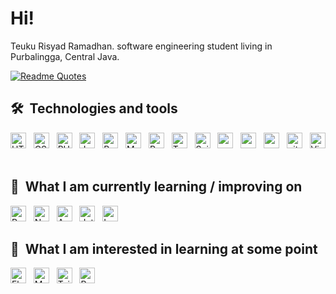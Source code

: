 # Hi! 

Teuku Risyad Ramadhan. software engineering student living in Purbalingga, Central Java. 

[![Readme Quotes](https://quotes-github-readme.vercel.app/api?type=horizontal&theme=monokai)](https://github.com/piyushsuthar/github-readme-quotes)

## 🛠  Technologies and tools

<a name="learning-now"></a>

[<img src="https://img.shields.io/badge/HTML5-282C34?logo=html5&logoColor=E34F26" alt="HTML5 logo" title="HTML5" height="25" />][tech_tools_anchor]
&nbsp;
[<img src="https://img.shields.io/badge/CSS3-282C34?logo=css3&logoColor=1572B6" alt="CSS3 logo" title="CSS3" height="25" />][tech_tools_anchor]
&nbsp;
[<img src="https://img.shields.io/badge/PHP-282C34?logo=php&logoColor=4F5B93" alt="PHP logo" title="PHP" height="25" />][tech_tools_anchor]
&nbsp;
[<img src="https://img.shields.io/badge/JavaScript-282C34?logo=javascript&logoColor=F7DF1E" alt="JavaScript logo" title="JavaScript" height="25" />][tech_tools_anchor]
&nbsp;
[<img src="https://img.shields.io/badge/Bootstrap-282C34?logo=bootstrap&logoColor=7711F7" alt="Bootstrap logo" title="Bootstrap" height="25" />][tech_tools_anchor]
&nbsp;
[<img src="https://img.shields.io/badge/Mysql-282C34?logo=mysql&logoColor=DD8D02" alt="MYSQL logo" title="MYSQL" height="25" />][tech_tools_anchor]
&nbsp;
[<img src="https://img.shields.io/badge/Python-282C34?logo=python&logoColor=blue" alt="Python logo" title="Python" height="25" />][tech_tools_anchor]
&nbsp;
[<img src="https://img.shields.io/badge/TensorFlow-282C34?logo=tensorflow&logoColor=FF8201" alt="TensorFlow logo" title="TensorFlow" height="25" />][tech_tools_anchor]
&nbsp;
[<img src="https://img.shields.io/badge/ScikitLearn-282C34?logo=scikitlearn&logoColor=F89939" alt="ScikitLearn logo" title="Scikit-learn" height="25" />][tech_tools_anchor]
&nbsp;
[<img src="https://img.shields.io/badge/Pandas-282C34?logo=pandas&logoColor=F05032" alt="pandas logo" title="Pandas" height="25" />][tech_tools_anchor]
&nbsp;
[<img src="https://img.shields.io/badge/Numpy-282C34?logo=numpy&logoColor=4DABCF" alt="numpy logo" title="Numpy" height="25" />][tech_tools_anchor]
&nbsp;
[<img src="https://img.shields.io/badge/GoogleColab-282C34?logo=googlecolab&logoColor=F9AB00" alt="google colab logo" title="Google Colab" height="25" />][tech_tools_anchor]
&nbsp;
[<img src="https://img.shields.io/badge/git-282C34?logo=git&logoColor=F05032" alt="git logo" title="git" height="25" />][tech_tools_anchor]
&nbsp;
[<img src="https://img.shields.io/badge/VS%20Code-282C34?logo=visual-studio-code&logoColor=007ACC" alt="Visual Studio Code logo" title="Visual Studio Code" height="25" />][tech_tools_anchor]
&nbsp;

<a name="learning-next"></a>

## 📖  What I am currently learning / improving on

[<img src="https://img.shields.io/badge/React-282C34?logo=react&logoColor=00DCFF" alt="React logo" title="React" height="25" />][learning_next_anchor]
&nbsp;
[<img src="https://img.shields.io/badge/Node.js-282C34?logo=node.js&logoColor=339933" alt="Node.js logo" title="Node.js" height="25" />][learning_next_anchor]
&nbsp;
[<img src="https://img.shields.io/badge/Android-282C34?logo=android&logoColor=3DDC84" alt="Android logo" title="Android" height="25" />][tech_tools_anchor]
&nbsp;
[<img src="https://img.shields.io/badge/JetpackCompose-282C34?logo=jetpackcompose&logoColor=4086F4" alt="Jetpack Compose logo" title="Jetpack Compose" height="25" />][learning_now_anchor]
&nbsp;
[<img src="https://img.shields.io/badge/Laravel-282C34?logo=laravel&logoColor=FF291A" alt="Laravel logo" title="Laravel" height="25" />][learning_now_anchor]

## 👾  What I am interested in learning at some point

[<img src="https://img.shields.io/badge/Flutter-282C34?logo=flutter&logoColor=02569B" alt="Flutter logo" title="Flutter" height="25" />][learning_next_anchor]
&nbsp;
[<img src="https://img.shields.io/badge/MongoDB-282C34?logo=mongodb&logoColor=47A248" alt="MongoDB logo" title="MongoDB" height="25" />][learning_next_anchor]
&nbsp;
[<img src="https://img.shields.io/badge/Tailwind%20CSS-282C34?logo=tailwind-css&logoColor=38B2AC" alt="Tailwind CSS logo" title="Tailwind CSS" height="25" />][learning_next_anchor]
&nbsp;
[<img src="https://img.shields.io/badge/R-282C34?logo=r&logoColor=1B67BB" alt="R logo" title="R" height="25" />][learning_next_anchor]


[tech_tools_anchor]: #bonjour--
[learning_now_anchor]: #learning-now
[learning_next_anchor]: #learning-next
